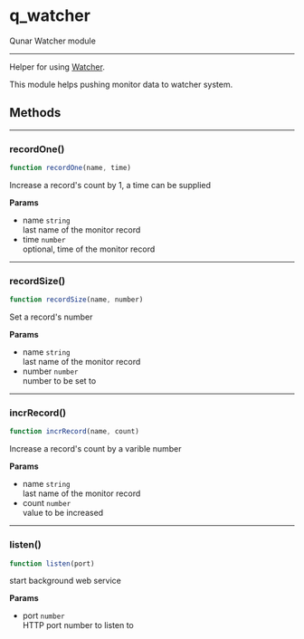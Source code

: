 <!-- @rev 51c95394e133a005b2fb8a0032a8a1b5 215fda -->
# q_watcher

Qunar Watcher module
 

----


 Helper for using [Watcher](http://watcher.corp.qunar.com/).

 This module helps pushing monitor data to watcher system.



## Methods

------------------------------------------------------------------------
### recordOne()

```js
function recordOne(name, time) 
```


 Increase a record's count by 1, a time can be supplied


**Params**

  - name `string`
    <br>last name of the monitor record
  - time `number`
    <br>optional, time of the monitor record
 


------------------------------------------------------------------------
### recordSize()

```js
function recordSize(name, number) 
```


 Set a record's number


**Params**

  - name `string`
    <br>last name of the monitor record
  - number `number`
    <br>number to be set to
 


------------------------------------------------------------------------
### incrRecord()

```js
function incrRecord(name, count) 
```


 Increase a record's count by a varible number


**Params**

  - name `string`
    <br>last name of the monitor record
  - count `number`
    <br>value to be increased
 


------------------------------------------------------------------------
### listen()

```js
function listen(port) 
```


 start background web service


**Params**

  - port `number`
    <br>HTTP port number to listen to
 

